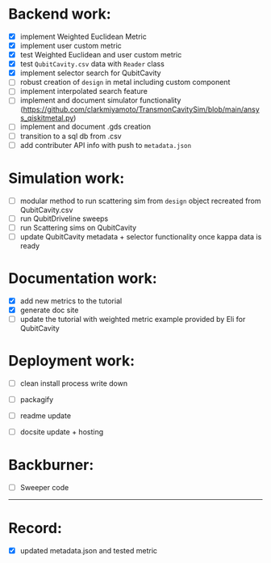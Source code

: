 # Backend work:

- [x] implement Weighted Euclidean Metric
- [x] implement user custom metric
- [x] test Weighted Euclidean and user custom metric
- [x] test `QubitCavity.csv` data with `Reader` class
- [x] implement selector search for QubitCavity
- [ ] robust creation of `design` in metal including custom component
- [ ] implement interpolated search feature
- [ ] implement and document simulator functionality (https://github.com/clarkmiyamoto/TransmonCavitySim/blob/main/ansys_qiskitmetal.py)
- [ ] implement and document .gds creation
- [ ] transition to a sql db from .csv
- [ ] add contributer API info with push to `metadata.json`

# Simulation work:

- [ ] modular method to run scattering sim from `design` object recreated from QubitCavity.csv
- [ ] run QubitDriveline sweeps
- [ ] run Scattering sims on QubitCavity
- [ ] update QubitCavity metadata + selector functionality once kappa data is ready

# Documentation work:

- [x] add new metrics to the tutorial
- [x] generate doc site
- [ ] update the tutorial with weighted metric example provided by Eli for QubitCavity

# Deployment work:

- [ ] clean install process write down
- [ ] packagify
- [ ] readme update
- [ ] docsite update + hosting


# Backburner:

- [ ] Sweeper code

---

# Record:

- [x] updated metadata.json and tested metric
